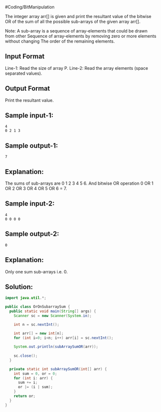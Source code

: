 #Coding/BitManipulation 

The integer array arr\[] is given and print the resultant value of the bitwise OR of the sum of all the possible sub-arrays of the given array arr\[].

Note: A sub-array is a sequence of array-elements that could be drawn from other
      Sequence of array-elements by removing zero or more elements without changing 
      The order of the remaining elements.

Input Format
-------------
Line-1: Read the size of array P.
Line-2: Read the array elements (space separated values).

Output Format
--------------
Print the resultant value.


Sample input-1:
---------------
```
4
0 2 1 3
```

Sample output-1:
----------------
```
7
```

Explanation:
----------------
The sums of sub-arrays are 0 1 2 3 4 5 6. 
And bitwise OR operation 0 OR 1 OR 2 OR 3 OR 4 OR 5 OR 6 = 7.

Sample input-2:
---------------
```
4
0 0 0 0
```

Sample output-2:
----------------
```
0
```

Explanation:
----------------
Only one sum sub-arrays i.e. 0.

## Solution:

```java
import java.util.*;

public class OrOnSubarraySum {
  public static void main(String[] args) {
    Scanner sc = new Scanner(System.in);

    int n = sc.nextInt();

    int arr[] = new int[n];
    for (int i=0; i<n; i++) arr[i] = sc.nextInt();
    
    System.out.println(subArraySumOR(arr));
    
    sc.close();
  }

  private static int subArraySumOR(int[] arr) {
    int sum = 0, or = 0;
    for (int i: arr) {
      sum += i;
      or |= (i | sum);
    }
    return or;
  }
}
```